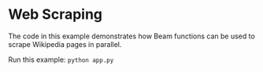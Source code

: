 # Web Scraping

The code in this example demonstrates how Beam functions can be used to scrape Wikipedia pages in parallel.

Run this example: `python app.py`
